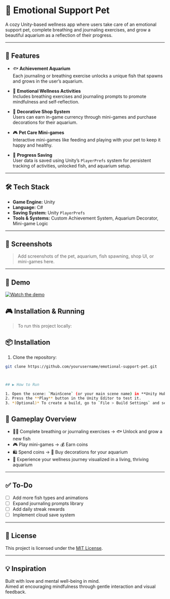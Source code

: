 # 🐾 Emotional Support Pet

A cozy Unity-based wellness app where users take care of an emotional support pet, complete breathing and journaling exercises, and grow a beautiful aquarium as a reflection of their progress.

---

## 🌟 Features

- 🐟 **Achievement Aquarium**  
  Each journaling or breathing exercise unlocks a unique fish that spawns and grows in the user’s aquarium.

- 🧠 **Emotional Wellness Activities**  
  Includes breathing exercises and journaling prompts to promote mindfulness and self-reflection.

- 🛒 **Decorative Shop System**  
  Users can earn in-game currency through mini-games and purchase decorations for their aquarium.

- 🎮 **Pet Care Mini-games**  
  Interactive mini-games like feeding and playing with your pet to keep it happy and healthy.

- 💾 **Progress Saving**  
  User data is saved using Unity’s `PlayerPrefs` system for persistent tracking of activities, unlocked fish, and aquarium setup.

---

## 🛠️ Tech Stack

- **Game Engine:** Unity
- **Language:** C#
- **Saving System:** Unity `PlayerPrefs`
- **Tools & Systems:** Custom Achievement System, Aquarium Decorator, Mini-game Logic

---

## 📸 Screenshots

> Add screenshots of the pet, aquarium, fish spawning, shop UI, or mini-games here.



---
## 🚀 Demo

[![Watch the demo](https://img.youtube.com/vi/JMRB0f6fvBk/0.jpg)](https://youtu.be/JMRB0f6fvBk)

## 🎮 Installation & Running

> To run this project locally:

## 📦 Installation

1. Clone the repository:

```bash
git clone https://github.com/yourusername/emotional-support-pet.git



## ▶️ How to Run

1. Open the scene: `MainScene` (or your main scene name) in **Unity Hub**.
2. Press the **Play** button in the Unity Editor to test it.
3. *(Optional)* To create a build, go to `File > Build Settings` and select your target platform
```

## 🎯 Gameplay Overview

- 🧘‍♀️ Complete breathing or journaling exercises → 🐟 Unlock and grow a new fish
- 🎮 Play mini-games → 💰 Earn coins
- 🛍️ Spend coins → 🎨 Buy decorations for your aquarium
- 🌱 Experience your wellness journey visualized in a living, thriving aquarium

---

## ✅ To-Do

- [ ] Add more fish types and animations  
- [ ] Expand journaling prompts library  
- [ ] Add daily streak rewards  
- [ ] Implement cloud save system  

---


## 📄 License

This project is licensed under the [MIT License](LICENSE).

---

## 💡 Inspiration

Built with love and mental well-being in mind.  
Aimed at encouraging mindfulness through gentle interaction and visual feedback.


